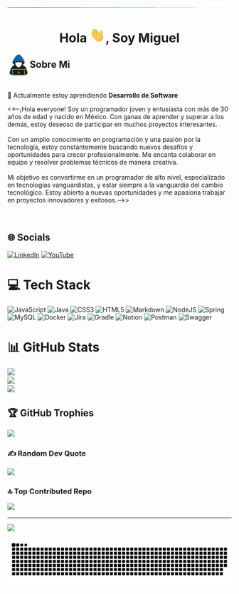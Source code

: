 <img src="images/horizontalDivider.gif">
<h1 align="center"><b>Hola <img src="images/saludo.gif" width="35" alt="Saludo">, Soy Miguel</b></h1>
<img align="left" src = "images/AboutMe.gif" width = 50px height=50px alt="Sobre Mi">
<h2 align="left" font-weight="bold">Sobre Mi</h2> <br>

🌱 Actualmente estoy aprendiendo **Desarrollo de Software**

<<--¡Hola everyone! Soy un programador joven y entusiasta con más de 30 años de edad y nacido en México. Con ganas de aprender y superar a los demás, estoy deseoso de participar en muchos proyectos interesantes.<br><br>Con un amplio conocimiento en programación y una pasión por la tecnología, estoy constantemente buscando nuevos desafíos y oportunidades para crecer profesionalmente. Me encanta colaborar en equipo y resolver problemas técnicos de manera creativa.<br><br>Mi objetivo es convertirme en un programador de alto nivel, especializado en tecnologías vanguardistas, y estar siempre a la vanguardia del cambio tecnológico. Estoy abierto a nuevas oportunidades y me apasiona trabajar en proyectos innovadores y exitosos.-->><br><br><br>

## 🌐 Socials

[![LinkedIn](https://img.shields.io/badge/LinkedIn-%230077B5.svg?logo=linkedin&logoColor=white)](https://linkedin.com/in/Miguel) [![YouTube](https://img.shields.io/badge/YouTube-%23FF0000.svg?logo=YouTube&logoColor=white)](https://youtube.com/@@miguelalonsocoba1813)

# 💻 Tech Stack

![JavaScript](https://img.shields.io/badge/javascript-%23323330.svg?style=plastic&logo=javascript&logoColor=%23F7DF1E) ![Java](https://img.shields.io/badge/java-%23ED8B00.svg?style=plastic&logo=openjdk&logoColor=white) ![CSS3](https://img.shields.io/badge/css3-%231572B6.svg?style=plastic&logo=css3&logoColor=white) ![HTML5](https://img.shields.io/badge/html5-%23E34F26.svg?style=plastic&logo=html5&logoColor=white) ![Markdown](https://img.shields.io/badge/markdown-%23000000.svg?style=plastic&logo=markdown&logoColor=white) ![NodeJS](https://img.shields.io/badge/node.js-6DA55F?style=plastic&logo=node.js&logoColor=white) ![Spring](https://img.shields.io/badge/spring-%236DB33F.svg?style=plastic&logo=spring&logoColor=white) ![MySQL](https://img.shields.io/badge/mysql-%2300000f.svg?style=plastic&logo=mysql&logoColor=white) ![Docker](https://img.shields.io/badge/docker-%230db7ed.svg?style=plastic&logo=docker&logoColor=white) ![Jira](https://img.shields.io/badge/jira-%230A0FFF.svg?style=plastic&logo=jira&logoColor=white) ![Gradle](https://img.shields.io/badge/Gradle-02303A.svg?style=plastic&logo=Gradle&logoColor=white) ![Notion](https://img.shields.io/badge/Notion-%23000000.svg?style=plastic&logo=notion&logoColor=white) ![Postman](https://img.shields.io/badge/Postman-FF6C37?style=plastic&logo=postman&logoColor=white) ![Swagger](https://img.shields.io/badge/-Swagger-%23Clojure?style=plastic&logo=swagger&logoColor=white)

# 📊 GitHub Stats

![](https://github-readme-stats.vercel.app/api?username=miguelalonsocoba&theme=radical&hide_border=false&include_all_commits=false&count_private=true)<br/>
![](https://github-readme-streak-stats.herokuapp.com/?user=miguelalonsocoba&theme=radical&hide_border=false)<br/>
![](https://github-readme-stats.vercel.app/api/top-langs/?username=miguelalonsocoba&theme=radical&hide_border=false&include_all_commits=false&count_private=true&layout=compact)

## 🏆 GitHub Trophies

![](https://github-profile-trophy.vercel.app/?username=miguelalonsocoba&theme=radical&no-frame=false&no-bg=false&margin-w=4)

### ✍️ Random Dev Quote

![](https://quotes-github-readme.vercel.app/api?type=horizontal&theme=radical)

### 🔝 Top Contributed Repo

![](https://github-contributor-stats.vercel.app/api?username=miguelalonsocoba&limit=5&theme=radical&combine_all_yearly_contributions=true)

---
[![](https://visitcount.itsvg.in/api?id=miguelalonsocoba&icon=0&color=6)](https://visitcount.itsvg.in)

<!--- snake -->
<div align="center">
  <img  src="grid-snake.svg"
       alt="snake" /></a>
</div>
